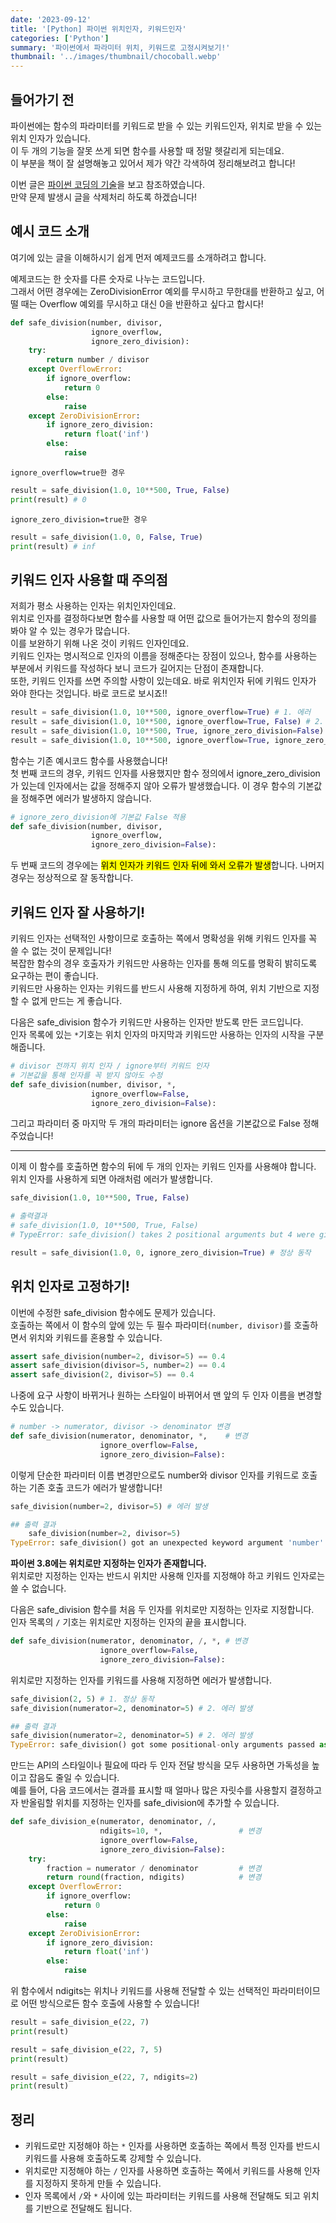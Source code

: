 ```yaml
---
date: '2023-09-12'
title: '[Python] 파이썬 위치인자, 키워드인자'
categories: ['Python']
summary: '파이썬에서 파라미터 위치, 키워드로 고정시켜보기!'
thumbnail: '../images/thumbnail/chocoball.webp'
---
```


## 들어가기 전
파이썬에는 함수의 파라미터를 키워드로 받을 수 있는 키워드인자, 위치로 받을 수 있는 위치 인자가 있습니다.  
이 두 개의 기능을 잘못 쓰게 되면 함수를 사용할 때 정말 헷갈리게 되는데요.   
이 부분을 책이 잘 설명해놓고 있어서 제가 약간 각색하여 정리해보려고 합니다!

이번 글은 [파이썬 코딩의 기술](https://product.kyobobook.co.kr/detail/S000001834494)을 보고 참조하였습니다.  
만약 문제 발생시 글을 삭제처리 하도록 하겠습니다!

## 예시 코드 소개
여기에 있는 글을 이해하시기 쉽게 먼저 예제코드를 소개하려고 합니다.

예제코드는 한 숫자를 다른 숫자로 나누는 코드입니다.  
그래서 어떤 경우에는 ZeroDivisionError 예외를 무시하고 무한대를 반환하고 싶고, 어떨 때는 Overflow 예외를 무시하고 대신 0을 반환하고 싶다고 합시다!

<div class="code-header">
	<span class="red btn"></span>
	<span class="yellow btn"></span>
	<span class="green btn"></span>
</div>

```python
def safe_division(number, divisor,
                  ignore_overflow,
                  ignore_zero_division):
    try:
        return number / divisor
    except OverflowError:
        if ignore_overflow:
            return 0
        else:
            raise
    except ZeroDivisionError:
        if ignore_zero_division:
            return float('inf')
        else:
            raise
```

`ignore_overflow=true한 경우`
<div class="code-header">
	<span class="red btn"></span>
	<span class="yellow btn"></span>
	<span class="green btn"></span>
</div>

```python
result = safe_division(1.0, 10**500, True, False)
print(result) # 0
```
`ignore_zero_division=true한 경우`
<div class="code-header">
	<span class="red btn"></span>
	<span class="yellow btn"></span>
	<span class="green btn"></span>
</div>

```python
result = safe_division(1.0, 0, False, True)
print(result) # inf
```

## 키워드 인자 사용할 때 주의점 
저희가 평소 사용하는 인자는 위치인자인데요.  
위치로 인자를 결정하다보면 함수를 사용할 때 어떤 값으로 들어가는지 함수의 정의를 봐야 알 수 있는 경우가 많습니다.  
이를 보완하기 위해 나온 것이 키워드 인자인데요.  
키워드 인자는 명시적으로 인자의 이름을 정해준다는 장점이 있으나, 함수를 사용하는 부분에서 키워드를 작성하다 보니 코드가 길어지는 단점이 존재합니다.  
또한, 키워드 인자를 쓰면 주의할 사항이 있는데요. 바로 위치인자 뒤에 키워드 인자가 와야 한다는 것입니다. 바로 코드로 보시죠!!
<div class="code-header">
	<span class="red btn"></span>
	<span class="yellow btn"></span>
	<span class="green btn"></span>
</div>

```python
result = safe_division(1.0, 10**500, ignore_overflow=True) # 1. 에러
result = safe_division(1.0, 10**500, ignore_overflow=True, False) # 2. 에러
result = safe_division(1.0, 10**500, True, ignore_zero_division=False) # 3. 정상
result = safe_division(1.0, 10**500, ignore_overflow=True, ignore_zero_division=False) # 4. 정상
```

함수는 기존 예시코드 함수를 사용했습니다!  
첫 번째 코드의 경우, 키워드 인자를 사용했지만 함수 정의에서 ignore_zero_division가 있는데 인자에서는 값을 정해주지 않아 오류가 발생했습니다. 이 경우 함수의 기본값을 정해주면 에러가 발생하지 않습니다.  
<div class="code-header">
	<span class="red btn"></span>
	<span class="yellow btn"></span>
	<span class="green btn"></span>
</div>

```python
# ignore_zero_division에 기본값 False 적용
def safe_division(number, divisor,
                  ignore_overflow,
                  ignore_zero_division=False):
```
두 번째 코드의 경우에는 <mark>위치 인자가 키워드 인자 뒤에 와서 오류가 발생</mark>합니다. 
나머지 경우는 정상적으로 잘 동작합니다.


## 키워드 인자 잘 사용하기!
키워드 인자는 선택적인 사항이므로 호출하는 쪽에서 명확성을 위해 키워드 인자를 꼭 쓸 수 없는 것이 문제입니다!  
복잡한 함수의 경우 호출자가 키워드만 사용하는 인자를 통해 의도를 명확히 밝히도록 요구하는 편이 좋습니다.  
키워드만 사용하는 인자는 키워드를 반드시 사용해 지정하게 하여, 위치 기반으로 지정할 수 없게 만드는 게 좋습니다.

다음은 safe_division 함수가 키워드만 사용하는 인자만 받도록 만든 코드입니다.  
인자 목록에 있는 `*`기호는 위치 인자의 마지막과 키워드만 사용하는 인자의 시작을 구분해줍니다.
<div class="code-header">
	<span class="red btn"></span>
	<span class="yellow btn"></span>
	<span class="green btn"></span>
</div>

```python
# divisor 전까지 위치 인자 / ignore부터 키워드 인자
# 기본값을 통해 인자를 꼭 받지 않아도 수정
def safe_division(number, divisor, *,
                  ignore_overflow=False,
                  ignore_zero_division=False):
```
그리고 파라미터 중 마지막 두 개의 파라미터는 ignore 옵션을 기본값으로 False 정해주었습니다!

---

이제 이 함수를 호출하면 함수의 뒤에 두 개의 인자는 키워드 인자를 사용해야 합니다.  
위치 인자를 사용하게 되면 아래처럼 에러가 발생합니다.
<div class="code-header">
	<span class="red btn"></span>
	<span class="yellow btn"></span>
	<span class="green btn"></span>
</div>

```python
safe_division(1.0, 10**500, True, False)

# 출력결과 
# safe_division(1.0, 10**500, True, False)
# TypeError: safe_division() takes 2 positional arguments but 4 were given
```
<div class="code-header">
	<span class="red btn"></span>
	<span class="yellow btn"></span>
	<span class="green btn"></span>
</div>

```python
result = safe_division(1.0, 0, ignore_zero_division=True) # 정상 동작
```

## 위치 인자로 고정하기!
이번에 수정한 safe_division 함수에도 문제가 있습니다.  
호출하는 쪽에서 이 함수의 앞에 있는 두 필수 파라미터`(number, divisor)`를 호출하면서 위치와 키워드를 혼용할 수 있습니다.
<div class="code-header">
	<span class="red btn"></span>
	<span class="yellow btn"></span>
	<span class="green btn"></span>
</div>

```python
assert safe_division(number=2, divisor=5) == 0.4
assert safe_division(divisor=5, number=2) == 0.4
assert safe_division(2, divisor=5) == 0.4
```

나중에 요구 사항이 바뀌거나 원하는 스타일이 바뀌어서 맨 앞의 두 인자 이름을 변경할 수도 있습니다.
<div class="code-header">
	<span class="red btn"></span>
	<span class="yellow btn"></span>
	<span class="green btn"></span>
</div>

```python
# number -> numerator, divisor -> denominator 변경
def safe_division(numerator, denominator, *,    # 변경
                    ignore_overflow=False,
                    ignore_zero_division=False):
```

이렇게 단순한 파라미터 이름 변경만으로도 number와 divisor 인자를 키워드로 호출하는 기존 호출 코드가 에러가 발생합니다!
<div class="code-header">
	<span class="red btn"></span>
	<span class="yellow btn"></span>
	<span class="green btn"></span>
</div>

```python
safe_division(number=2, divisor=5) # 에러 발생

## 출력 결과
    safe_division(number=2, divisor=5)
TypeError: safe_division() got an unexpected keyword argument 'number'
```

**파이썬 3.8에는 위치로만 지정하는 인자가 존재합니다.**  
위치로만 지정하는 인자는 반드시 위치만 사용해 인자를 지정해야 하고 키워드 인자로는 쓸 수 없습니다.

다음은 safe_division 함수를 처음 두 인자를 위치로만 지정하는 인자로 지정합니다.  
인자 목록의 `/` 기호는 위치로만 지정하는 인자의 끝을 표시합니다.
<div class="code-header">
	<span class="red btn"></span>
	<span class="yellow btn"></span>
	<span class="green btn"></span>
</div>

```python
def safe_division(numerator, denominator, /, *, # 변경
                    ignore_overflow=False,
                    ignore_zero_division=False):
```

위치로만 지정하는 인자를 키워드를 사용해 지정하면 에러가 발생합니다.
<div class="code-header">
	<span class="red btn"></span>
	<span class="yellow btn"></span>
	<span class="green btn"></span>
</div>

```python
safe_division(2, 5) # 1. 정상 동작
safe_division(numerator=2, denominator=5) # 2. 에러 발생

## 출력 결과
safe_division(numerator=2, denominator=5) # 2. 에러 발생
TypeError: safe_division() got some positional-only arguments passed as keyword arguments: 'numerator, denominator'
```

만드는 API의 스타일이나 필요에 따라 두 인자 전달 방식을 모두 사용하면 가독성을 높이고 잡음도 줄일 수 있습니다.  
예를 들어, 다음 코드에서는 결과를 표시할 때 얼마나 많은 자릿수를 사용할지 결정하고자 반올림할 위치를 지정하는 인자를 safe_division에 추가할 수 있습니다.
<div class="code-header">
	<span class="red btn"></span>
	<span class="yellow btn"></span>
	<span class="green btn"></span>
</div>

```python
def safe_division_e(numerator, denominator, /,
                    ndigits=10, *,                 # 변경
                    ignore_overflow=False,
                    ignore_zero_division=False):
    try:
        fraction = numerator / denominator         # 변경
        return round(fraction, ndigits)            # 변경
    except OverflowError:
        if ignore_overflow:
            return 0
        else:
            raise
    except ZeroDivisionError:
        if ignore_zero_division:
            return float('inf')
        else:
            raise
```
위 함수에서 ndigits는 위치나 키워드를 사용해 전달할 수 있는 선택적인 파라미터이므로 어떤 방식으로든 함수 호출에 사용할 수 있습니다!

<div class="code-header">
	<span class="red btn"></span>
	<span class="yellow btn"></span>
	<span class="green btn"></span>
</div>

```python
result = safe_division_e(22, 7)
print(result)

result = safe_division_e(22, 7, 5)
print(result)

result = safe_division_e(22, 7, ndigits=2)
print(result)

```

## 정리
- 키워드로만 지정해야 하는 `*` 인자를 사용하면 호출하는 쪽에서 특정 인자를 반드시 키워드를 사용해 호출하도록 강제할 수 있습니다.
- 위치로만 지정해야 하는 `/` 인자를 사용하면 호출하는 쪽에서 키워드를 사용해 인자를 지정하지 못하게 만들 수 있습니다.
- 인자 목록에서 `/`와 `*` 사이에 있는 파라미터는 키워드를 사용해 전달해도 되고 위치를 기반으로 전달해도 됩니다.